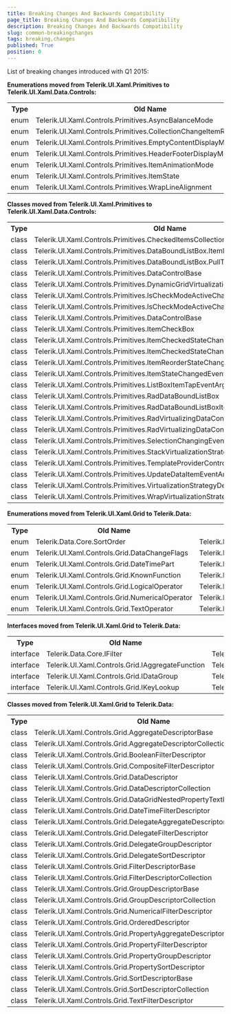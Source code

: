 ```yaml
---
title: Breaking Changes And Backwards Compatibility
page_title: Breaking Changes And Backwards Compatibility
description: Breaking Changes And Backwards Compatibility
slug: common-breakingchanges
tags: breaking,changes
published: True
position: 0
---
```


List of breaking changes introduced with Q1 2015:

**Enumerations moved from Telerik.UI.Xaml.Primitives to Telerik.UI.Xaml.Data.Controls:**

<table>
		<tr>
			<th>Type</th>
			<th>Old Name</th>
			<th>New Name</th>
		</tr>
		<tr>
			<td>
				enum
			</td>
			<td>
				Telerik.UI.Xaml.Controls.Primitives.AsyncBalanceMode
			</td>
			<td>
				Telerik.UI.Xaml.Controls.Data.AsyncBalanceMode
			</td>
		</tr>
		<tr>
			<td>
				enum
			</td>
			<td>
				Telerik.UI.Xaml.Controls.Primitives.CollectionChangeItemReorderMode
			</td>
			<td>
				Telerik.UI.Xaml.Controls.Data.CollectionChangeItemReorderMode
			</td>
		</tr>
		<tr>
			<td>
				enum
			</td>
			<td>
				Telerik.UI.Xaml.Controls.Primitives.EmptyContentDisplayMode
			</td>
			<td>
				Telerik.UI.Xaml.Controls.Data.EmptyContentDisplayMode
			</td>
		</tr>
		<tr>
			<td>
				enum
			</td>
			<td>
				Telerik.UI.Xaml.Controls.Primitives.HeaderFooterDisplayMode
			</td>
			<td>
				Telerik.UI.Xaml.Controls.Data.HeaderFooterDisplayMode
			</td>
		</tr>
		<tr>
			<td>
				enum
			</td>
			<td>
				Telerik.UI.Xaml.Controls.Primitives.ItemAnimationMode
			</td>
			<td>
				Telerik.UI.Xaml.Controls.Data.ItemAnimationMode
			</td>
		</tr>
		<tr>
			<td>
				enum
			</td>
			<td>
				Telerik.UI.Xaml.Controls.Primitives.ItemState
			</td>
			<td>
				Telerik.UI.Xaml.Controls.Data.ItemState
			</td>
		</tr>
		<tr>
			<td>
				enum
			</td>
			<td>
				Telerik.UI.Xaml.Controls.Primitives.WrapLineAlignment
			</td>
			<td>
				Telerik.UI.Xaml.Controls.Data.WrapLineAlignment
			</td>
		</tr>
	</table>


**Classes moved from Telerik.UI.Xaml.Primitives to Telerik.UI.Xaml.Data.Controls:**

<table>
		<tr>
			<th>Type</th>
			<th>Old Name</th>
			<th>New Name</th>
		</tr>
		<tr>
			<td>
				class
			</td>
			<td>
				Telerik.UI.Xaml.Controls.Primitives.CheckedItemsCollection<t>
			</td>
			<td>
				Telerik.UI.Xaml.Controls.Data.CheckedItemsCollection<t>
			</td>
		</tr>
		<tr>
			<td>
				class
			</td>
			<td>
				Telerik.UI.Xaml.Controls.Primitives.DataBoundListBox.ItemReorderControl
			</td>
			<td>
				Telerik.UI.Xaml.Controls.Data.DataBoundListBox.ItemReorderControl
			</td>
		</tr>
		<tr>
			<td>
				class
			</td>
			<td>
				Telerik.UI.Xaml.Controls.Primitives.DataBoundListBox.PullToRefreshIndicatorControl
			</td>
			<td>
				Telerik.UI.Xaml.Controls.Data.DataBoundListBox.PullToRefreshIndicatorControl
			</td>
		</tr>
		<tr>
			<td>
				class
			</td>
			<td>
				Telerik.UI.Xaml.Controls.Primitives.DataControlBase
			</td>
			<td>
				Telerik.UI.Xaml.Controls.Data.DataControlBase
			</td>
		</tr>
		<tr>
			<td>
				class
			</td>
			<td>
				Telerik.UI.Xaml.Controls.Primitives.DynamicGridVirtualizationStrategyDefinition
			</td>
			<td>
				Telerik.UI.Xaml.Controls.Data.DynamicGridVirtualizationStrategyDefinition
			</td>
		</tr>
		<tr>
			<td>
				class
			</td>
			<td>
				Telerik.UI.Xaml.Controls.Primitives.IsCheckModeActiveChangedEventArgs
			</td>
			<td>
				Telerik.UI.Xaml.Controls.Data.IsCheckModeActiveChangedEventArgs
			</td>
		</tr>
		<tr>
			<td>
				class
			</td>
			<td>
				Telerik.UI.Xaml.Controls.Primitives.IsCheckModeActiveChangingEventArgs
			</td>
			<td>
				Telerik.UI.Xaml.Controls.Data.IsCheckModeActiveChangingEventArgs
			</td>
		</tr>
		<tr>
			<td>
				class
			</td>
			<td>
				Telerik.UI.Xaml.Controls.Primitives.DataControlBase
			</td>
			<td>
				Telerik.UI.Xaml.Controls.Primitives.ItemAnimationEndedEventArgs
			</td>
		</tr>
		<tr>
			<td>
				class
			</td>
			<td>
				Telerik.UI.Xaml.Controls.Primitives.ItemCheckBox
			</td>
			<td>
				Telerik.UI.Xaml.Controls.Data.ItemCheckBox
			</td>
		</tr>
		<tr>
			<td>
				class
			</td>
			<td>
				Telerik.UI.Xaml.Controls.Primitives.ItemCheckedStateChangedEventArgs
			</td>
			<td>
				Telerik.UI.Xaml.Controls.Data.ItemCheckedStateChangedEventArgs
			</td>
		</tr>
		<tr>
			<td>
				class
			</td>
			<td>
				Telerik.UI.Xaml.Controls.Primitives.ItemCheckedStateChangingEventArgs
			</td>
			<td>
				Telerik.UI.Xaml.Controls.Data.ItemCheckedStateChangingEventArgs
			</td>
		</tr>
		<tr>
			<td>
				class
			</td>
			<td>
				Telerik.UI.Xaml.Controls.Primitives.ItemReorderStateChangedEventArgs
			</td>
			<td>
				Telerik.UI.Xaml.Controls.Data.ItemReorderStateChangedEventArgs
			</td>
		</tr>
		<tr>
			<td>
				class
			</td>
			<td>
				Telerik.UI.Xaml.Controls.Primitives.ItemStateChangedEventArgs
			</td>
			<td>
				Telerik.UI.Xaml.Controls.Data.ItemStateChangedEventArgs
			</td>
		</tr>
		<tr>
			<td>
				class
			</td>
			<td>
				Telerik.UI.Xaml.Controls.Primitives.ListBoxItemTapEventArgs
			</td>
			<td>
				Telerik.UI.Xaml.Controls.Data.ListBoxItemTapEventArgs
			</td>
		</tr>
		<tr>
			<td>
				class
			</td>
			<td>
				Telerik.UI.Xaml.Controls.Primitives.RadDataBoundListBox
			</td>
			<td>
				Telerik.UI.Xaml.Controls.Data.RadDataBoundListBox
			</td>
		</tr>
		<tr>
			<td>
				class
			</td>
			<td>
				Telerik.UI.Xaml.Controls.Primitives.RadDataBoundListBoxItem
			</td>
			<td>
				Telerik.UI.Xaml.Controls.Data.RadDataBoundListBoxItem
			</td>
		</tr>
		<tr>
			<td>
				class
			</td>
			<td>
				Telerik.UI.Xaml.Controls.Primitives.RadVirtualizingDataControl
			</td>
			<td>
				Telerik.UI.Xaml.Controls.Data.RadVirtualizingDataControl
			</td>
		</tr>
		<tr>
			<td>
				class
			</td>
			<td>
				Telerik.UI.Xaml.Controls.Primitives.RadVirtualizingDataControlItem
			</td>
			<td>
				Telerik.UI.Xaml.Controls.Data.RadVirtualizingDataControlItem
			</td>
		</tr>
		<tr>
			<td>
				class
			</td>
			<td>
				Telerik.UI.Xaml.Controls.Primitives.SelectionChangingEventArgs
			</td>
			<td>
				Telerik.UI.Xaml.Controls.Data.SelectionChangingEventArgs
			</td>
		</tr>
		<tr>
			<td>
				class
			</td>
			<td>
				Telerik.UI.Xaml.Controls.Primitives.StackVirtualizationStrategyDefinition
			</td>
			<td>
				Telerik.UI.Xaml.Controls.Data.StackVirtualizationStrategyDefinition
			</td>
		</tr>
		<tr>
			<td>
				class
			</td>
			<td>
				Telerik.UI.Xaml.Controls.Primitives.TemplateProviderControl
			</td>
			<td>
				Telerik.UI.Xaml.Controls.Data.TemplateProviderControl
			</td>
		</tr>
		<tr>
			<td>
				class
			</td>
			<td>
				Telerik.UI.Xaml.Controls.Primitives.UpdateDataItemEventArgs
			</td>
			<td>
				Telerik.UI.Xaml.Controls.Data.UpdateDataItemEventArgs
			</td>
		</tr>
		<tr>
			<td>
				class
			</td>
			<td>
				Telerik.UI.Xaml.Controls.Primitives.VirtualizationStrategyDefinition
			</td>
			<td>
				Telerik.UI.Xaml.Controls.Data.VirtualizationStrategyDefinition
			</td>
		</tr>
		<tr>
			<td>
				class
			</td>
			<td>
				Telerik.UI.Xaml.Controls.Primitives.WrapVirtualizationStrategyDefinition
			</td>
			<td>
				Telerik.UI.Xaml.Controls.Data.WrapVirtualizationStrategyDefinition
			</td>
		</tr>
	</table>


**Enumerations moved from Telerik.UI.Xaml.Grid to Telerik.Data:**
<table>
		<tr>
			<th>Type</th>
			<th>Old Name</th>
			<th>New Name</th>
		</tr>
		<tr>
			<td>
				enum
			</td>
			<td>
				Telerik.Data.Core.SortOrder
			</td>
			<td>
				Telerik.Data.Core.SortOrder
			</td>
		</tr>
		<tr>
			<td>
				enum
			</td>
			<td>
				Telerik.UI.Xaml.Controls.Grid.DataChangeFlags
			</td>
			<td>
				Telerik.Data.Core.DataChangeFlags
			</td>
		</tr>
		<tr>
			<td>
				enum
			</td>
			<td>
				Telerik.UI.Xaml.Controls.Grid.DateTimePart
			</td>
			<td>
				Telerik.Data.Core.DateTimePart
			</td>
		</tr>
		<tr>
			<td>
				enum
			</td>
			<td>
				Telerik.UI.Xaml.Controls.Grid.KnownFunction
			</td>
			<td>
				Telerik.Data.Core.KnownFunction
			</td>
		</tr>
		<tr>
			<td>
				enum
			</td>
			<td>
				Telerik.UI.Xaml.Controls.Grid.LogicalOperator
			</td>
			<td>
				Telerik.Data.Core.LogicalOperator
			</td>
		</tr>
		<tr>
			<td>
				enum
			</td>
			<td>
				Telerik.UI.Xaml.Controls.Grid.NumericalOperator
			</td>
			<td>
				Telerik.Data.Core.NumericalOperator
			</td>
		</tr>
		<tr>
			<td>
				enum
			</td>
			<td>
				Telerik.UI.Xaml.Controls.Grid.TextOperator
			</td>
			<td>
				Telerik.Data.Core.TextOperator
			</td>
		</tr>
	</table>


**Interfaces moved from Telerik.UI.Xaml.Grid to Telerik.Data:**

<table>
		<tr>
			<th>Type</th>
			<th>Old Name</th>
			<th>New Name</th>
		</tr>
		<tr>
			<td>
				interface
			</td>
			<td>
				Telerik.Data.Core.IFilter
			</td>
			<td>
				Telerik.Data.Core.IFilter
			</td>
		</tr>
		<tr>
			<td>
				interface
			</td>
			<td>
				Telerik.UI.Xaml.Controls.Grid.IAggregateFunction
			</td>
			<td>
				Telerik.Data.Core.IAggregateFunction
			</td>
		</tr>
		<tr>
			<td>
				interface
			</td>
			<td>
				Telerik.UI.Xaml.Controls.Grid.IDataGroup
			</td>
			<td>
				Telerik.Data.Core.IDataGroup
			</td>
		</tr>
		<tr>
			<td>
				interface
			</td>
			<td>
				Telerik.UI.Xaml.Controls.Grid.IKeyLookup
			</td>
			<td>
				Telerik.Data.Core.IKeyLookup
			</td>
		</tr>
	</table>


**Classes moved from Telerik.UI.Xaml.Grid to Telerik.Data:**
<table>
		<tr>
			<th>Type</th>
			<th>Old Name</th>
			<th>New Name</th>
		</tr>
		<tr>
			<td>
				class
			</td>
			<td>
				Telerik.UI.Xaml.Controls.Grid.AggregateDescriptorBase
			</td>
			<td>
				Telerik.Data.Core.AggregateDescriptorBase
			</td>
		</tr>
		<tr>
			<td>
				class
			</td>
			<td>
				Telerik.UI.Xaml.Controls.Grid.AggregateDescriptorCollection
			</td>
			<td>
				Telerik.Data.Core.AggregateDescriptorCollection
			</td>
		</tr>
		<tr>
			<td>
				class
			</td>
			<td>
				Telerik.UI.Xaml.Controls.Grid.BooleanFilterDescriptor
			</td>
			<td>
				Telerik.Data.Core.BooleanFilterDescriptor
			</td>
		</tr>
		<tr>
			<td>
				class
			</td>
			<td>
				Telerik.UI.Xaml.Controls.Grid.CompositeFilterDescriptor
			</td>
			<td>
				Telerik.Data.Core.CompositeFilterDescriptor 
			</td>
		</tr>
		<tr>
			<td>
				class
			</td>
			<td>
				Telerik.UI.Xaml.Controls.Grid.DataDescriptor
			</td>
			<td>
				Telerik.Data.Core.DataDescriptor
			</td>
		</tr>
		<tr>
			<td>
				class
			</td>
			<td>
				Telerik.UI.Xaml.Controls.Grid.DataDescriptorCollection
			</td>
			<td>
				Telerik.Data.Core.DataDescriptorCollection
			</td>
		</tr>
		<tr>
			<td>
				class
			</td>
			<td>
				Telerik.UI.Xaml.Controls.Grid.DataGridNestedPropertyTextFilterDescriptor
			</td>
			<td>
				Telerik.Data.Core.DataGridNestedPropertyTextFilterDescriptor
			</td>
		</tr>
		<tr>
			<td>
				class
			</td>
			<td>
				Telerik.UI.Xaml.Controls.Grid.DateTimeFilterDescriptor
			</td>
			<td>
				Telerik.Data.Core.DateTimeFilterDescriptor
			</td>
		</tr>
		<tr>
			<td>
				class
			</td>
			<td>
				Telerik.UI.Xaml.Controls.Grid.DelegateAggregateDescriptor
			</td>
			<td>
				Telerik.Data.Core.DelegateAggregateDescriptor
			</td>
		</tr>
		<tr>
			<td>
				class
			</td>
			<td>
				Telerik.UI.Xaml.Controls.Grid.DelegateFilterDescriptor
			</td>
			<td>
				Telerik.Data.Core.DelegateFilterDescriptor
			</td>
		</tr>
		<tr>
			<td>
				class
			</td>
			<td>
				Telerik.UI.Xaml.Controls.Grid.DelegateGroupDescriptor
			</td>
			<td>
				Telerik.Data.Core.DelegateGroupDescriptor
			</td>
		</tr>
		<tr>
			<td>
				class
			</td>
			<td>
				Telerik.UI.Xaml.Controls.Grid.DelegateSortDescriptor
			</td>
			<td>
				Telerik.Data.Core.DelegateSortDescriptor
			</td>
		</tr>
		<tr>
			<td>
				class
			</td>
			<td>
				Telerik.UI.Xaml.Controls.Grid.FilterDescriptorBase
			</td>
			<td>
				Telerik.Data.Core.FilterDescriptorBase
			</td>
		</tr>
		<tr>
			<td>
				class
			</td>
			<td>
				Telerik.UI.Xaml.Controls.Grid.FilterDescriptorCollection
			</td>
			<td>
				Telerik.Data.Core.FilterDescriptorCollection
			</td>
		</tr>
		<tr>
			<td>
				class
			</td>
			<td>
				Telerik.UI.Xaml.Controls.Grid.GroupDescriptorBase
			</td>
			<td>
				Telerik.Data.Core.GroupDescriptorBase
			</td>
		</tr>
		<tr>
			<td>
				class
			</td>
			<td>
				Telerik.UI.Xaml.Controls.Grid.GroupDescriptorCollection
			</td>
			<td>
				Telerik.Data.Core.GroupDescriptorCollection
			</td>
		</tr>
		<tr>
			<td>
				class
			</td>
			<td>
				Telerik.UI.Xaml.Controls.Grid.NumericalFilterDescriptor
			</td>
			<td>
				Telerik.Data.Core.NumericalFilterDescriptor
			</td>
		</tr>
		<tr>
			<td>
				class
			</td>
			<td>
				Telerik.UI.Xaml.Controls.Grid.OrderedDescriptor
			</td>
			<td>
				Telerik.Data.Core.OrderedDescriptor
			</td>
		</tr>
		<tr>
			<td>
				class
			</td>
			<td>
				Telerik.UI.Xaml.Controls.Grid.PropertyAggregateDescriptor
			</td>
			<td>
				Telerik.Data.Core.PropertyAggregateDescriptor
			</td>
		</tr>
		<tr>
			<td>
				class
			</td>
			<td>
				Telerik.UI.Xaml.Controls.Grid.PropertyFilterDescriptor
			</td>
			<td>
				Telerik.Data.Core.PropertyFilterDescriptor
			</td>
		</tr>
		<tr>
			<td>
				class
			</td>
			<td>
				Telerik.UI.Xaml.Controls.Grid.PropertyGroupDescriptor
			</td>
			<td>
				Telerik.Data.Core.PropertyGroupDescriptor
			</td>
		</tr>
		<tr>
			<td>
				class
			</td>
			<td>
				Telerik.UI.Xaml.Controls.Grid.PropertySortDescriptor
			</td>
			<td>
				Telerik.Data.Core.PropertySortDescriptor
			</td>
		</tr>
		<tr>
			<td>
				class
			</td>
			<td>
				Telerik.UI.Xaml.Controls.Grid.SortDescriptorBase
			</td>
			<td>
				Telerik.Data.Core.SortDescriptorBase
			</td>
		</tr>
		<tr>
			<td>
				class
			</td>
			<td>
				Telerik.UI.Xaml.Controls.Grid.SortDescriptorCollection
			</td>
			<td>
				Telerik.Data.Core.SortDescriptorCollection
			</td>
		</tr>
		<tr>
			<td>
				class
			</td>
			<td>
				Telerik.UI.Xaml.Controls.Grid.TextFilterDescriptor
			</td>
			<td>
				Telerik.Data.Core.TextFilterDescriptor
			</td>
		</tr>
	</table>